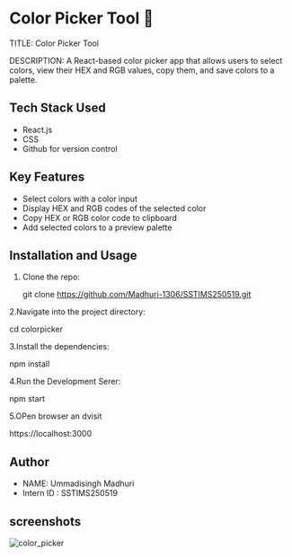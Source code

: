 # Color Picker Tool 🎨
TITLE: Color Picker Tool

DESCRIPTION:
A React-based color picker app that allows users to select colors, view their HEX and RGB values, copy them, and save colors to a palette.

## Tech Stack Used

- React.js
- CSS
- Github for version control

## Key Features

- Select colors with a color input
- Display HEX and RGB codes of the selected color
- Copy HEX or RGB color code to clipboard
- Add selected colors to a preview palette

## Installation and Usage

1. Clone the repo:

   git clone https://github.com/Madhuri-1306/SSTIMS250519.git

2.Navigate into the project directory:

cd colorpicker

3.Install the dependencies:

npm install

4.Run the Development Serer:

npm start

5.OPen browser an dvisit

https://localhost:3000

## Author

- NAME: Ummadisingh Madhuri
- Intern ID : SSTIMS250519

## screenshots
![color_picker](https://github.com/user-attachments/assets/9294abd0-ec0d-41c1-a9d3-dc6998f14d97)

